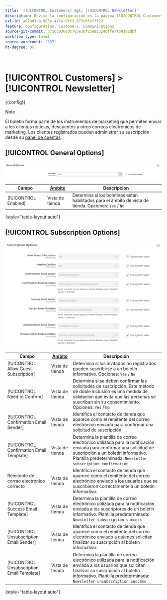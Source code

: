 ```yaml
---
title: '[!UICONTROL Customers] &gt; [!UICONTROL Newsletter]'
description: Revise la configuración en la página [!UICONTROL Customers] &gt; [!UICONTROL Newsletter] del administrador de Commerce.
exl-id: a97003ca-985e-47fa-9ff3-677e05ef3729
feature: Configuration, Customers, Communications
source-git-commit: b710c0368dc765e3bf25e82324bffe7fb8192dbf
workflow-type: tm+mt
source-wordcount: '237'
ht-degree: 0%

---
```


# [!UICONTROL Customers] > [!UICONTROL Newsletter]

{{config}}

>[!NOTE]
>
>El boletín forma parte de los instrumentos de marketing que permiten enviar a los clientes noticias, descuentos y otros correos electrónicos de marketing. Los clientes registrados pueden administrar su suscripción desde su [panel de cuentas](../../customers/account-dashboard-my-account.md).

## [!UICONTROL General Options]

![Opciones generales](./assets/newsletter-general-options.png)<!-- zoom -->

| Campo | [Ámbito](../../getting-started/websites-stores-views.md#scope-settings) | Descripción |
|--- |--- |--- |
| [!UICONTROL Enabled] | Vista de tienda | Determina si los boletines están habilitados para el ámbito de vista de tienda. Opciones: `Yes` / `No` |

{style="table-layout:auto"}

## [!UICONTROL Subscription Options]

![Opciones de suscripción](./assets/newsletter-subscription-options.png)<!-- zoom -->

<!-- [Subscription Options](https://docs.magento.com/user-guide/marketing/newsletter-configuration.html) -->

| Campo | [Ámbito](../../getting-started/websites-stores-views.md#scope-settings) | Descripción |
|--- |--- |--- |
| [!UICONTROL Allow Guest Subscription] | Vista de tienda | Determina si los invitados no registrados pueden suscribirse a un boletín informativo. Opciones: `Yes` / `No` |
| [!UICONTROL Need to Confirm] | Vista de tienda | Determina si se deben confirmar las solicitudes de suscripción. Este método de doble inclusión es una medida de validación que evita que las personas se suscriban sin su consentimiento. Opciones: `Yes` / `No` |
| [!UICONTROL Confirmation Email Sender] | Vista de tienda | Identifica el contacto de tienda que aparece como el remitente del correo electrónico enviado para confirmar una solicitud de suscripción. |
| [!UICONTROL Confirmation Email Template] | Vista de tienda | Determina la plantilla de correo electrónico utilizada para la notificación enviada para confirmar una solicitud de suscripción a un boletín informativo. Plantilla predeterminada: `Newsletter subscription confirmation` |
| Remitente de correo electrónico correcto | Vista de tienda | Identifica el contacto de tienda que aparece como el remitente del correo electrónico enviado a los usuarios que se suscribieron correctamente a un boletín informativo. |
| [!UICONTROL Success Email Template] | Vista de tienda | Determina la plantilla de correo electrónico utilizada para la notificación enviada a los suscriptores de un boletín informativo. Plantilla predeterminada: `Newsletter subscription success` |
| [!UICONTROL Unsubscription Email Sender] | Vista de tienda | Identifica el contacto de tienda que aparece como el remitente del correo electrónico enviado a quienes solicitan finalizar su suscripción al boletín informativo. |
| [!UICONTROL Unsubscription Email Template] | Vista de tienda | Determina la plantilla de correo electrónico utilizada para la notificación enviada a los usuarios que solicitan finalizar su suscripción al boletín informativo. Plantilla predeterminada: `Newsletter unsubscription success` |

{style="table-layout:auto"}
